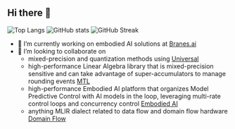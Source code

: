 ## Hi there 👋

<!--
**Ravenwater/Ravenwater** is a ✨ _special_ ✨ repository because its `README.md` (this file) appears on your GitHub profile.

Here are some ideas to get you started:

- 🔭 I’m currently working on ...
- 🌱 I’m currently learning ...
- 👯 I’m looking to collaborate on ...
- 🤔 I’m looking for help with ...
- 💬 Ask me about ...
- 📫 How to reach me: ...
- 😄 Pronouns: ...
- ⚡ Fun fact: ...
-->

![Top Langs](https://github-readme-stats.vercel.app/api/top-langs/?username=Ravenwater&hide=html)
![GitHub stats](https://github-readme-stats.vercel.app/api?username=Ravenwater)
![GitHub Streak](https://github-readme-streak-stats.herokuapp.com/?user=Ravenwater)


- 🔭 I’m currently working on embodied AI solutions at [Branes.ai](https://branes.ai)
- 👯 I’m looking to collaborate on
  - mixed-precision and quantization methods using [Universal](https://github.com/stillwater-sc/universal)
  - high-performance Linear Algebra library that is mixed-precision sensitive and can take advantage of super-accumulators to manage rounding events [MTL](https://github.com/stillwater-sc/mtl4)
  - high-performance Embodied AI platform that organizes Model Predictive Control with AI models in the loop, leveraging multi-rate control loops and concurrency control [Embodied AI](https://github.com/branes-ai/embodied-ai-core)
  - anything MLIR dialect related to data flow and domain flow hardware [Domain Flow](https://github.com/branes-ai/domain_flow)

